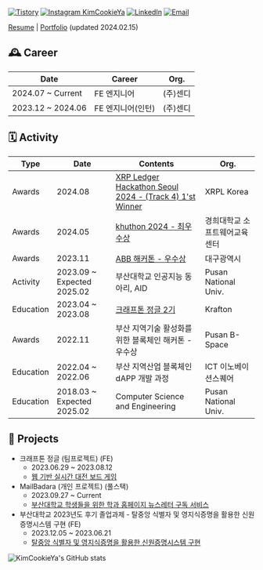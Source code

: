 [![Tistory](https://img.shields.io/badge/Tistory-000000?style=flat&logo=tistory&logoColor=white)](https://insengnewbie.tistory.com)
[![Instagram KimCookieYa](https://img.shields.io/badge/KimCookieYa-E4405F?style=flat&logo=instagram&logoColor=white)](https://instagram.com/KimCookieYa)
[![LinkedIn](https://img.shields.io/badge/LinkedIn-0077B5?style=flat&logo=linkedin&logoColor=white)](https://www.linkedin.com/in/%EB%AF%BC%EC%84%9D-%EA%B9%80-760635241/)
[![Email](https://img.shields.io/badge/Email-D14836?style=flat&logo=gmail&logoColor=white)](mailto:min49590@gmail.com)

[Resume](./docs/김민석의%20Resume.pdf) | [Portfolio](https://kimcookieya.notion.site/Portfolio-b30f8a5319d64d1e933130d680703abd?pvs=4) (updated 2024.02.15)

## 🕰️ Career

| Date              | Career           | Org.  |
|-------------------|------------------|-------|
| 2024.07 ~ Current | FE 엔지니어        | (주)센디 |
| 2023.12 ~ 2024.06 | FE 엔지니어(인턴)   | (주)센디 |

## 🗓️ Activity

| Type      | Date                       | Contents                                                                                        | Org.                 |
|-----------|----------------------------|-------------------------------------------------------------------------------------------------|----------------------|
| Awards    | 2024.08                    | [XRP Ledger Hackathon Seoul 2024 - (Track 4) 1'st Winner](https://insengnewbie.tistory.com/577) | XRPL Korea           |
| Awards    | 2024.05                    | [khuthon 2024 - 최우수상](https://insengnewbie.tistory.com/549)                                     | 경희대학교 소프트웨어교육센터      |
| Awards    | 2023.11                    | [ABB 해커톤 - 우수상](https://insengnewbie.tistory.com/484)                                           | 대구광역시                |
| Activity  | 2023.09 ~ Expected 2025.02 | 부산대학교 인공지능 동아리, AID                                                                             | Pusan National Univ. |
| Education | 2023.04 ~ 2023.08          | [크래프톤 정글 2기](https://insengnewbie.tistory.com/424)                                              | Krafton              |
| Awards    | 2022.11                    | 부산 지역기술 활성화를 위한 블록체인 해커톤 - 우수상                                                                  | Pusan B-Space        |
| Education | 2022.04 ~ 2022.06          | 부산 지역산업 블록체인 dAPP 개발 과정                                                                         | ICT 이노베이션스퀘어         |
| Education | 2018.03 ~ Expected 2025.02 | Computer Science and Engineering                                                                | Pusan National Univ. |

## 📂 Projects

- 크래프톤 정글 (팀프로젝트) (FE)
    - 2023.06.29 ~ 2023.08.12
    - [웹 기반 실시간 대전 보드 게임](https://github.com/KJ2B-HandsUp/client)
- MailBadara (개인 프로젝트) (풀스택)
    - 2023.09.27 ~ Current
    - [부산대학교 학생들을 위한 학과 홈페이지 뉴스레터 구독 서비스](https://github.com/KimCookieYa/PNU_Mail_Badara)
- 부산대학교 2023년도 후기 졸업과제 - 탈중앙 식별자 및 영지식증명을 활용한 신원증명시스템 구현 (FE)
    - 2023.12.05 ~ 2023.06.21
    - [탈중앙 식별자 및 영지식증명을 활용한 신원증명시스템 구현](https://github.com/2024-Circular-Reference/identity-verify-WAS)

![KimCookieYa's GitHub stats](https://github-readme-stats-eight-theta.vercel.app/api?username=KimCookieYa&show_icons=true&theme=default)